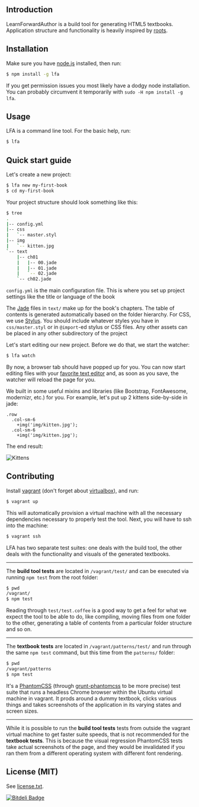 Introduction
------------

LearnForwardAuthor is a build tool for generating HTML5 textbooks. Application structure and functionality is heavily inspired by [roots](https://github.com/jenius/roots).

Installation
------------

Make sure you have [node.js](http://nodejs.org/) installed, then run:

```bash
$ npm install -g lfa
```

If you get permission issues you most likely have a dodgy node installation. You can probably circumvent it temporarily with `sudo -H npm install -g lfa`.

Usage
-----

LFA is a command line tool. For the basic help, run:

```bash
$ lfa
```

Quick start guide
-----------------

Let's create a new project:

```bash
$ lfa new my-first-book
$ cd my-first-book
```

Your project structure should look something like this:

```bash
$ tree
.
|-- config.yml
|-- css
|   `-- master.styl
|-- img
|   `-- kitten.jpg
`-- text
    |-- ch01
    |   |-- 00.jade
    |   |-- 01.jade
    |   `-- 02.jade
    `-- ch02.jade
```

`config.yml` is the main configuration file. This is where you set up project settings like the title or language of the book

The [Jade](http://jade-lang.com) files in `text/` make up for the book's chapters. The table of contents is generated automatically based on the folder hierarchy.
For CSS, we use [Stylus](http://learnboost.github.io/stylus/). You should include whatever styles you have in `css/master.styl` or in `@import`-ed stylus or CSS files.
Any other assets can be placed in any other subdirectory of the project

Let's start editing our new project. Before we do that, we start the watcher:

```bash
$ lfa watch
```

By now, a browser tab should have popped up for you. You can now start editing files with your [favorite text editor](http://en.wikipedia.org/wiki/Editor_war) and, as soon as you save, the watcher will reload the page for you.

We built in some useful mixins and libraries (like Bootstrap, FontAwesome, modernizr, etc.) for you. For example, let's put up 2 kittens side-by-side in jade:

```jade
.row
  .col-sm-6
    +img('img/kitten.jpg');
  .col-sm-6
    +img('img/kitten.jpg');
```

The end result:

![Kittens](https://cloud.githubusercontent.com/assets/428060/5070005/b64fb396-6e6a-11e4-9064-77dc8f36f8fe.png)

Contributing
------------

Install [vagrant](http://www.vagrantup.com/) (don't forget about [virtualbox](https://www.virtualbox.org/)), and run:

```bash
$ vagrant up
```

This will automatically provision a virtual machine with all the necessary dependencies necessary to properly test the tool. Next, you will have to ssh into the machine:

```bash
$ vagrant ssh
```

LFA has two separate test suites: one deals with the build tool, the other deals with the functionality and visuals of the generated textbooks.

---

The **build tool tests** are located in `/vagrant/test/` and can be executed via running `npm test` from the root folder:

```bash
$ pwd
/vagrant/
$ npm test
```

Reading through `test/test.coffee` is a good way to get a feel for what we expect the tool to be able to do, like compiling, moving files from one folder to the other, generating a table of contents from a particular folder structure and so on.

---

The **textbook tests** are located in `/vagrant/patterns/test/` and run through the same `npm test` command, but this time from the `patterns/` folder:
```bash
$ pwd
/vagrant/patterns
$ npm test
```

It's a [PhantomCSS](https://github.com/Huddle/PhantomCSS) (through [grunt-phantomcss](https://github.com/chrisgladd/grunt-phantomcss) to be more precise) test suite that runs a headless Chrome browser within the Ubuntu virtual machine in vagrant. It prods around a dummy textbook, clicks various things and takes screenshots of the application in its varying states and screen sizes.

---

While it is possible to run the **build tool tests** tests from outside the vagrant virtual machine to get faster suite speeds, that is not recommended for the **textbook tests**. This is because the visual regression PhantomCSS tests take actual screenshots of the page, and they would be invalidated if you ran them from a different operating system with different font rendering.

License (MIT)
-------------

See [license.txt](license.txt).

[![Bitdeli Badge](https://d2weczhvl823v0.cloudfront.net/learnfwd/lfa/trend.png)](https://bitdeli.com/free "Bitdeli Badge")

